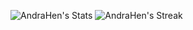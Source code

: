 ![AndraHen's Stats](https://github-readme-stats-six-mocha-64.vercel.app/api?username=AndraHen&theme=vue-dark&show_icons=true&hide_border=true&count_private=true)
![AndraHen's Streak](https://github-readme-streak-stats.herokuapp.com/?user=AndraHen&theme=vue-dark&hide_border=true)
